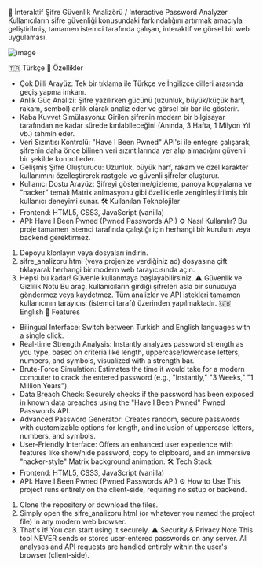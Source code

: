 ﻿🔐 İnteraktif Şifre Güvenlik Analizörü / Interactive Password Analyzer
Kullanıcıların şifre güvenliği konusundaki farkındalığını artırmak amacıyla geliştirilmiş, tamamen istemci tarafında çalışan, interaktif ve görsel bir web uygulaması.


![image](https://github.com/user-attachments/assets/b201681c-c8ca-49ab-aac0-bc596cc099f7)


🇹🇷 Türkçe
🚀 Özellikler
* Çok Dilli Arayüz: Tek bir tıklama ile Türkçe ve İngilizce dilleri arasında geçiş yapma imkanı.
* Anlık Güç Analizi: Şifre yazılırken gücünü (uzunluk, büyük/küçük harf, rakam, sembol) anlık olarak analiz eder ve görsel bir bar ile gösterir.
* Kaba Kuvvet Simülasyonu: Girilen şifrenin modern bir bilgisayar tarafından ne kadar sürede kırılabileceğini (Anında, 3 Hafta, 1 Milyon Yıl vb.) tahmin eder.
* Veri Sızıntısı Kontrolü: "Have I Been Pwned" API'si ile entegre çalışarak, şifrenin daha önce bilinen veri sızıntılarında yer alıp almadığını güvenli bir şekilde kontrol eder.
* Gelişmiş Şifre Oluşturucu: Uzunluk, büyük harf, rakam ve özel karakter kullanımını özelleştirerek rastgele ve güvenli şifreler oluşturur.
* Kullanıcı Dostu Arayüz: Şifreyi gösterme/gizleme, panoya kopyalama ve "hacker" temalı Matrix animasyonu gibi özelliklerle zenginleştirilmiş bir kullanıcı deneyimi sunar.
🛠️ Kullanılan Teknolojiler
* Frontend: HTML5, CSS3, JavaScript (vanilla)
* API: Have I Been Pwned (Pwned Passwords API)
⚙️ Nasıl Kullanılır?
Bu proje tamamen istemci tarafında çalıştığı için herhangi bir kurulum veya backend gerektirmez.
1. Depoyu klonlayın veya dosyaları indirin.
2. sifre_analizoru.html (veya projenize verdiğiniz ad) dosyasına çift tıklayarak herhangi bir modern web tarayıcısında açın.
3. Hepsi bu kadar! Güvenle kullanmaya başlayabilirsiniz.
⚠️ Güvenlik ve Gizlilik Notu
Bu araç, kullanıcıların girdiği şifreleri asla bir sunucuya göndermez veya kaydetmez. Tüm analizler ve API istekleri tamamen kullanıcının tarayıcısı (istemci tarafı) üzerinden yapılmaktadır.
🇬🇧 English
🚀 Features
* Bilingual Interface: Switch between Turkish and English languages with a single click.
* Real-time Strength Analysis: Instantly analyzes password strength as you type, based on criteria like length, uppercase/lowercase letters, numbers, and symbols, visualized with a strength bar.
* Brute-Force Simulation: Estimates the time it would take for a modern computer to crack the entered password (e.g., "Instantly," "3 Weeks," "1 Million Years").
* Data Breach Check: Securely checks if the password has been exposed in known data breaches using the "Have I Been Pwned" Pwned Passwords API.
* Advanced Password Generator: Creates random, secure passwords with customizable options for length, and inclusion of uppercase letters, numbers, and symbols.
* User-Friendly Interface: Offers an enhanced user experience with features like show/hide password, copy to clipboard, and an immersive "hacker-style" Matrix background animation.
🛠️ Tech Stack
* Frontend: HTML5, CSS3, JavaScript (vanilla)
* API: Have I Been Pwned (Pwned Passwords API)
⚙️ How to Use
This project runs entirely on the client-side, requiring no setup or backend.
1. Clone the repository or download the files.
2. Simply open the sifre_analizoru.html (or whatever you named the project file) in any modern web browser.
3. That's it! You can start using it securely.
⚠️ Security & Privacy Note
This tool NEVER sends or stores user-entered passwords on any server. All analyses and API requests are handled entirely within the user's browser (client-side).
